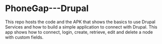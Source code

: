 PhoneGap---Drupal
=================

This repo hosts the code and the APK that shows the basics to use Drupal Services and how to build a simple application to connect with Drupal. This app shows how to connect, login, create, retrieve, edit and delete a node with custom fields.